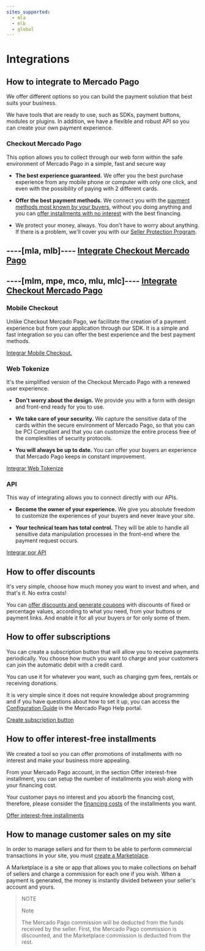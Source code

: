 ```yaml
---
sites_supported:
  - mla
  - mlb
  - global
---
```


# Integrations

## How to integrate to Mercado Pago

We offer different options so you can build the payment solution that best suits your business.

We have tools that are ready to use, such as SDKs, payment buttons, modules or plugins. In addition, we have a flexible and robust API so you can create your own payment experience.

### Checkout Mercado Pago

This option allows you to collect through our web form within the safe environment of Mercado Pago in a simple, fast and secure way

- **The best experience guaranteed.** We offer you the best purchase experience from any mobile phone or computer with only one click, and even with the possibility of paying with 2 different cards.

- **Offer the best payment methods.** We connect you with the [payment methods most known by your buyers](https://www.mercadopago.com.ar/ayuda/medios-de-pago-vendedores_221), without you doing anything and you can [offer installments with no interest](https://www.mercadopago.com.ar/ayuda/cuotas-sin-interes_3299) with the best financing.

-   We protect your money, always. You don't have to worry about anything. If there is a problem, we'll cover you with our [Seller Protection Program](https://www.mercadopago.com.ar/ayuda/dinero-seguridad-ventas-arg_3777).

----[mla, mlb]----
[Integrate Checkout Mercado Pago](https://www.mercadopago.com.ar/developers/en/guides/payments/web-payment-checkout/introduction)
------------
----[mlm, mpe, mco, mlu, mlc]----
[Integrate Checkout Mercado Pago](https://www.mercadopago.com.mx/developers/en/guides/payments/web-checkout/introduction)
------------

### Mobile Checkout

Unlike Checkout Mercado Pago, we facilitate the creation of a payment experience but from your application through our SDK. It is a simple and fast integration so you can offer the best experience and the best payment methods.

[Integrar Mobile Checkout.](https://www.mercadopago.com.ar/developers/en/guides/payments/mobile-checkout/introduction)

### Web Tokenize


It's the simplified version of the Checkout Mercado Pago with a renewed user experience.

- **Don't worry about the design.** We provide you with a form with design and front-end ready for you to use.

- **We take care of your security.** We capture the sensitive data of the cards within the secure environment of Mercado Pago, so that you can be PCI Compliant and that you can customize the entire process free of the complexities of security protocols.

- **You will always be up to date.** You can offer your buyers an experience that Mercado Pago keeps in constant improvement.

[Integrar Web Tokenize](https://www.mercadopago.com.ar/developers/en/guides/payments/web-tokenize-checkout/introduction)

### API

This way of integrating allows you to connect directly with our APIs.

- **Become the owner of your experience.** We give you absolute freedom to customize the experiences of your buyers and never leave your site.  

- **Your technical team has total control.** They will be able to handle all sensitive data manipulation processes in the front-end where the payment request occurs.

[Integrar por API](guides/payments/api/introduction)

## How to offer discounts

It's very simple, choose how much money you want to invest and when, and that's it. No extra costs!

You can [offer discounts and generate coupons](https://www.mercadopago.com.ar/settings/my-business) with discounts of fixed or percentage values, according to what you need, from your buttons or payment links. And enable it for all your buyers or for only some of them.

## How to offer subscriptions

You can create a subscription button that will allow you to receive payments periodically. You choose how much you want to charge and your customers can join the automatic debit with a credit card.

You can use it for whatever you want, such as charging gym fees, rentals or receiving donations.

It is very simple since it does not require knowledge about programming and if you have questions about how to set it up, you can access the [Configuration Guide](https://www.mercadopago.com.ar/ayuda/cobrar-debito-automatico-tarjeta_1141) in the Mercado Pago Help portal.

[Create subscription button](http://www.mercadopago.com.ar/receive-payments/tools)

## How to offer interest-free installments

We created a tool so you can offer promotions of installments with no interest and make your business more appealing.

From your Mercado Pago account, in the section Offer interest-free installment, you can setup the number of installments you wish along with your financing cost.

Your customer pays no interest and you absorb the financing cost, therefore, please consider the [financing costs](https://www.mercadopago.com.ar/ayuda/cuotas-sin-interes_3299) of the installments you want.

[Offer interest-free installments](https://www.mercadopago.com/mla/front/cost-absorption)

## How to manage customer sales on my site

In order to manage sellers and for them to be able to perform commercial transactions in your site, you must [create a Marketplace](https://www.mercadopago.com.ar/developers/en/guides/marketplace/web-checkout/introduction).

A Marketplace is a site or app that allows you to make collections on behalf of sellers and charge a commission for each one if you wish. When a payment is generated, the money is instantly divided between your seller's account and yours.

> NOTE
>
> Note
>
>The Mercado Pago commission will be deducted from the funds received by the seller. First, the Mercado Pago commission is discounted, and the Marketplace commission is deducted from the rest.
